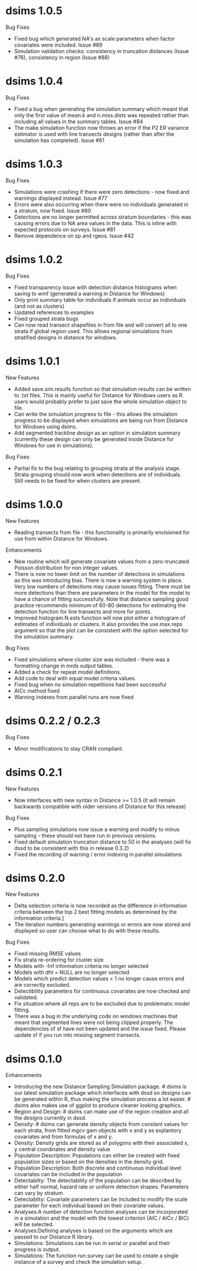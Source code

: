 # dsims 1.0.5

Bug Fixes

* Fixed bug which generated NA's as scale parameters when factor covariates were included. Issue #89
* Simulation validation checks: consistency in truncation distances (Issue #76), consistency in region (Issue #88)

# dsims 1.0.4

Bug Fixes

* Fixed a bug when generating the simulation summary which meant that only the first value of mean.k and n.miss.dists was repeated rather than including all values in the summary tables. Issue #84
* The make.simulation function now throws an error if the P2 ER variance estimator is used with line transects designs (rather than after the simulation has completed). Issue #61 

# dsims 1.0.3

Bug Fixes

* Simulations were crashing if there were zero detections - now fixed and warnings displayed instead. Issue #77
* Errors were also occurring when there were no individuals generated in a stratum, now fixed. Issue #80
* Detections are no longer permitted across stratum boundaries - this was causing errors due to NA area values in the data. This is inline with expected protocols on surveys. Issue #81
* Remove dependence on sp and rgeos. Issue #42

# dsims 1.0.2

Bug Fixes

* Fixed transparency issue with detection distance histograms when saving to wmf (generated a warning in Distance for Windows)
* Only print summary table for individuals if animals occur as individuals (and not as clusters)
* Updated references to examples
* Fixed grouped strata bugs
* Can now read transect shapefiles in from file and will convert all to one strata if global region used. This allows regional simulations from stratified designs in distance for windows.


# dsims 1.0.1

New Features

* Added save.sim.results function so that simulation results can be written to .txt files. This is mainly useful for Distance for Windows users as R users would probably prefer to just save the whole simulation object to file. 
* Can write the simulation progress to file - this allows the simulation progress to be displayed when simulations are being run from Distance for Windows using dsims.
* Add segmented trackline design as an option in simulation summary (currently these design can only be generated inside Distance for Windows for use in simulations).
 
Bug Fixes

* Partial fix to the bug relating to grouping strata at the analysis stage. Strata grouping should now work when detections are of individuals. Still needs to be fixed for when clusters are present. 

# dsims 1.0.0

New Features

* Reading transects from file - this functionality is primarily envisioned for use from within Distance for Windows.

Enhancements

* New routine which will generate covariate values from a zero-truncated Poisson distribution for non integer values.
* There is now no lower limit on the number of detections in simulations as this was introducing bias. There is now a warning system in place. Very low numbers of detections may cause issues fitting. There must be more detections than there are parameters in the model for the model to have a chance of fitting successfully. Note that distance sampling good practice recommends  minimum of 60-80 detections for estimating the detection function for line transects and more for points.
* Improved histogram.N.ests function will now plot either a histogram of estimates of individuals or clusters. It also provides the use.max.reps argument so that the plot can be consistent with the option selected for the simulation summary.

Bug Fixes

* Fixed simulations where cluster size was included - there was a formatting change in mrds output tables.
* Added a check for repeat model definitions.
* Add code to deal with equal model criteria values.
* Fixed bug when no simulation repetitions had been successful
* AICc method fixed
* Warning indexes from parallel runs are now fixed

# dsims 0.2.2 / 0.2.3

Bug Fixes

* Minor modifications to stay CRAN compliant.

# dsims 0.2.1

New Features

* Now interfaces with new syntax in Distance >= 1.0.5 (it will remain backwards compatible with older versions of Distance for this release)

Bug Fixes

* Plus sampling simulations now issue a warning and modify to minus sampling - these should not have run in previous versions.
* Fixed default simulation truncation distance to 50 in the analyses (will fix dssd to be consistent with this in release 0.3.2)
* Fixed the recording of warning / error indexing in parallel simulations

# dsims 0.2.0

New Features

* Delta selection criteria is now recorded as the difference in information criteria between the top 2 best fitting models as determined by the information criteria.]
* The iteration numbers generating warnings or errors are now stored and displayed so user can choose what to do with these results.

Bug Fixes

* Fixed missing RMSE values
* Fix strata re-ordering for cluster size
* Models with -Inf information criteria no longer selected
* Models with dht = NULL are no longer selected
* Models which predict detection values < 1 no longer cause errors and are correctly excluded.
* Detectibility parameters for continuous covariates are now checked and validated.
* Fix situation where all reps are to be excluded due to problematic model fitting.
* There was a bug in the underlying code on windows machines that meant that segmented lines were not being clipped properly. The dependencies of sf have not been updated and the issue fixed. Please update sf if you run into missing segment transects.

# dsims 0.1.0

Enhancements

* Introducing the new Distance Sampling Simulation package. # dsims is our latest simulation package which interfaces with dssd so designs can be generated within R, thus making the simulation process a lot easier. # dsims also makes use of ggplot to produce cleaner looking graphics.
* Region and Design: # dsims can make use of the region creation and all the designs currently in dssd.
* Density: # dsims can generate density objects from constant values for each strata, from fitted mgcv gam objects with x and y as explantory covariates and from formulas of x and y.
* Density: Density grids are stored as sf polygons with their associated x, y central coordinates and density value
* Population Description: Populations can either be created with fixed population sizes or based on the densities in the density grid.
* Population Description: Both discrete and continuous individual level covariates can be included in the population
* Detectablity: The detectability of the population can be described by either half normal, hazard rate or uniform detection shapes. Parameters can vary by stratum
* Detectablity: Covariate parameters can be included to modify the scale parameter for each individual based on their covariate values.
* Analyses:A number of detection function analyses can be incorporated in a simulation and the model with the lowest criterion (AIC / AICc / BIC) will be selected.
* Analyses:Defining analyses is based on the arguments which are passed to our Distance R library.
* Simulations: Simulations can be run in serial or parallel and their progress is output.
* Simulations: The function run.survey can be used to create a single instance of a survey and check the simulation setup.

